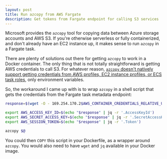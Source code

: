 ```yaml
---
layout: post
title: Run azcopy from AWS Fargate
description: Get tokens from Fargate endpoint for calling S3 services
---
```


Microsoft provides the `azcopy` tool for copying data between Azure storage accounts and AWS S3.  If you're otherwise serverless or
fully containerized, and don't already have an EC2 instance up, it makes sense to run `azcopy` in a Fargate task.

There are plenty of solutions out there for getting `azcopy` to work in a Docker container.  The only thing that is not totally
straightforward is getting AWS credentials to call S3.  For whatever reason, [`azcopy` doesn't natively support getting credentials from
AWS profiles, EC2 instance profiles, or ECS task roles](https://github.com/Azure/azure-storage-azcopy/issues/1341), only environment variables.

So, the workaround I came up with is to wrap `azcopy` in a shell script that gets the credentials from the Fargate task metadata endpoint:

```bash
response=$(wget -O - 169.254.170.2$AWS_CONTAINER_CREDENTIALS_RELATIVE_URI)

export AWS_ACCESS_KEY_ID=$(echo "$response" | jq -r '.AccessKeyId')
export AWS_SECRET_ACCESS_KEY=$(echo "$response" | jq -r '.SecretAccessKey')
export AWS_SESSION_TOKEN=$(echo "$response" | jq -r '.Token')

azcopy $@
```

You could then `COPY` this script in your Dockerfile, as a wrapper around `azcopy`.  You would also need to have `wget` and `jq` available in your 
Docker image.
